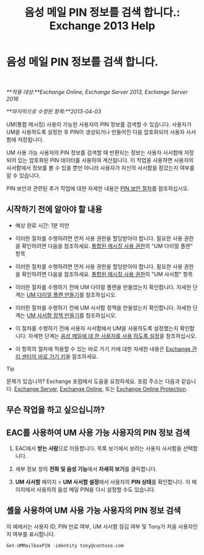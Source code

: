 ﻿---
title: '음성 메일 PIN 정보를 검색 합니다.: Exchange 2013 Help'
TOCTitle: 음성 메일 PIN 정보를 검색 합니다.
ms:assetid: 01517cca-99fe-46b2-b586-19e8d2707728
ms:mtpsurl: https://technet.microsoft.com/ko-kr/library/Aa995900(v=EXCHG.150)
ms:contentKeyID: 54651775
ms.date: 05/22/2018
mtps_version: v=EXCHG.150
ms.translationtype: MT
---

# 음성 메일 PIN 정보를 검색 합니다.

 

_**적용 대상:**Exchange Online, Exchange Server 2013, Exchange Server 2016_

_**마지막으로 수정된 항목:**2013-04-03_

UM(통합 메시징) 사용이 가능한 사용자의 PIN 정보를 검색할 수 있습니다. 사용자가 UM을 사용하도록 설정한 후 PIN이 생성되거나 만들어진 다음 암호화되어 사용자 사서함에 저장됩니다.

UM 사용 가능 사용자의 PIN 정보를 검색할 때 반환되는 정보는 사용자 사서함에 저장되어 있는 암호화된 PIN 데이터를 사용하여 계산됩니다. 이 작업을 사용하면 사용자의 사서함에서 정보를 볼 수 있을 뿐만 아니라 사용자가 자신의 사서함을 잠갔는지 여부를 알 수 있습니다.

PIN 보안과 관련된 추가 작업에 대한 자세한 내용은 [PIN 보안 절차](pin-security-procedures-exchange-2013-help.md)를 참조하십시오.

## 시작하기 전에 알아야 할 내용

  - 예상 완료 시간: 1분 미만

  - 이러한 절차를 수행하려면 먼저 사용 권한을 할당받아야 합니다. 필요한 사용 권한을 확인하려면 다음을 참조하세요. [통합된 메시징 사용 권한](unified-messaging-permissions-exchange-2013-help.md)의 "UM 다이얼 플랜" 항목

  - 이러한 절차를 수행하려면 먼저 사용 권한을 할당받아야 합니다. 필요한 사용 권한을 확인하려면 다음을 참조하세요. [통합된 메시징 사용 권한](unified-messaging-permissions-exchange-2013-help.md)의 "UM 사서함" 항목

  - 이러한 절차를 수행하기 전에 UM 다이얼 플랜을 만들었는지 확인합니다. 자세한 단계는 [UM 다이얼 플랜 만들기](create-a-um-dial-plan-exchange-2013-help.md)를 참조하십시오.

  - 이러한 절차를 수행하기 전에 UM 사서함 정책을 만들었는지 확인합니다. 자세한 단계는 [UM 사서함 정책 만들기](create-a-um-mailbox-policy-exchange-2013-help.md)를 참조하십시오.

  - 이 절차를 수행하기 전에 사용자 사서함에서 UM을 사용하도록 설정했는지 확인합니다. 자세한 단계는 [음성 메일에 대 한 사용자를 사용 하도록 설정](enable-a-user-for-voice-mail-exchange-2013-help.md)을 참조하십시오.

  - 이 항목의 절차에 적용할 수 있는 바로 가기 키에 대한 자세한 내용은 [Exchange 관리 센터의 바로 가기 키](keyboard-shortcuts-in-the-exchange-admin-center-exchange-online-protection-help.md)을 참조하세요.


> [!TIP]
> 문제가 있습니까? Exchange 포럼에서 도움을 요청하세요. 포럼 주소는 다음과 같습니다. <A href="https://go.microsoft.com/fwlink/p/?linkid=60612">Exchange Server</A>, <A href="https://go.microsoft.com/fwlink/p/?linkid=267542">Exchange Online</A>, 또는 <A href="https://go.microsoft.com/fwlink/p/?linkid=285351">Exchange Online Protection</A>.



## 무슨 작업을 하고 싶으십니까?

## EAC를 사용하여 UM 사용 가능 사용자의 PIN 정보 검색

1.  EAC에서 **받는 사람**으로 이동합니다. 목록 보기에서 보려는 사용자 사서함을 선택합니다.

2.  세부 정보 창의 **전화 및 음성 기능**에서 **자세히 보기**를 클릭합니다.

3.  **UM 사서함** 페이지 \> **UM 사서함 설정**에서 사용자의 **PIN 상태**를 확인합니다. 이 페이지에서 사용자의 음성 메일 PIN을 다시 설정할 수도 있습니다.

## 셸을 사용하여 UM 사용 가능 사용자의 PIN 정보 검색

이 예에서는 사용자 ID, PIN 만료 여부, UM 사서함 잠김 여부 및 Tony가 처음 사용자인지 여부를 표시합니다.

    Get-UMMailboxPIN -identity tony@contoso.com

